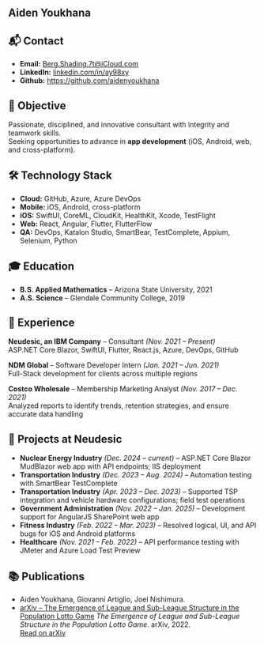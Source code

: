 ## Aiden Youkhana

## 📬 Contact
- **Email:** Berg.Shading.7t@iCloud.com  
- **LinkedIn:** [linkedin.com/in/ay98xy](https://www.linkedin.com/in/ay98xy)
- **Github:** https://github.com/aidenyoukhana


## 🎯 Objective
Passionate, disciplined, and innovative consultant with integrity and teamwork skills.  
Seeking opportunities to advance in **app development** (iOS, Android, web, and cross-platform).


## 🛠 Technology Stack
- **Cloud:** GitHub, Azure, Azure DevOps  
- **Mobile:** iOS, Android, cross-platform  
- **iOS:** SwiftUI, CoreML, CloudKit, HealthKit, Xcode, TestFlight  
- **Web:** React, Angular, Flutter, FlutterFlow  
- **QA:** DevOps, Katalon Studio, SmartBear, TestComplete, Appium, Selenium, Python  


## 🎓 Education
- **B.S. Applied Mathematics** – Arizona State University, 2021  
- **A.S. Science** – Glendale Community College, 2019  


## 💼 Experience
**Neudesic, an IBM Company** – Consultant *(Nov. 2021 – Present)*  
ASP.NET Core Blazor, SwiftUI, Flutter, React.js, Azure, DevOps, GitHub  

**NDM Global** – Software Developer Intern *(Jan. 2021 – Jun. 2021)*  
Full-Stack development for clients across multiple regions  

**Costco Wholesale** – Membership Marketing Analyst *(Nov. 2017 – Dec. 2021)*  
Analyzed reports to identify trends, retention strategies, and ensure accurate data handling  


## 🚀 Projects at Neudesic
- **Nuclear Energy Industry** *(Dec. 2024 – current)* – ASP.NET Core Blazor MudBlazor web app with API endpoints; IIS deployment  
- **Transportation Industry** *(Dec. 2023 – Aug. 2024)* – Automation testing with SmartBear TestComplete  
- **Transportation Industry** *(Apr. 2023 – Dec. 2023)* – Supported TSP integration and vehicle hardware configurations; field test operations  
- **Government Administration** *(Nov. 2022 – Jan. 2025)* – Development support for AngularJS SharePoint web app  
- **Fitness Industry** *(Feb. 2022 – Mar. 2023)* – Resolved logical, UI, and API bugs for iOS and Android platforms  
- **Healthcare** *(Nov. 2021 – Feb. 2022)* – API performance testing with JMeter and Azure Load Test Preview  


## 📚 Publications
- Aiden Youkhana, Giovanni Artiglio, Joel Nishimura.
- [arXiv – The Emergence of League and Sub-League Structure in the Population Lotto Game](https://arxiv.org/abs/2209.00143)
  *The Emergence of League and Sub-League Structure in the Population Lotto Game*. arXiv, 2022.  
  [Read on arXiv](https://arxiv.org/abs/2209.00143)
